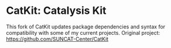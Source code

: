 # CatKit: Catalysis Kit

This fork of CatKit updates package dependencies and syntax for compatibility with some of my current projects. Original project: https://github.com/SUNCAT-Center/CatKit
